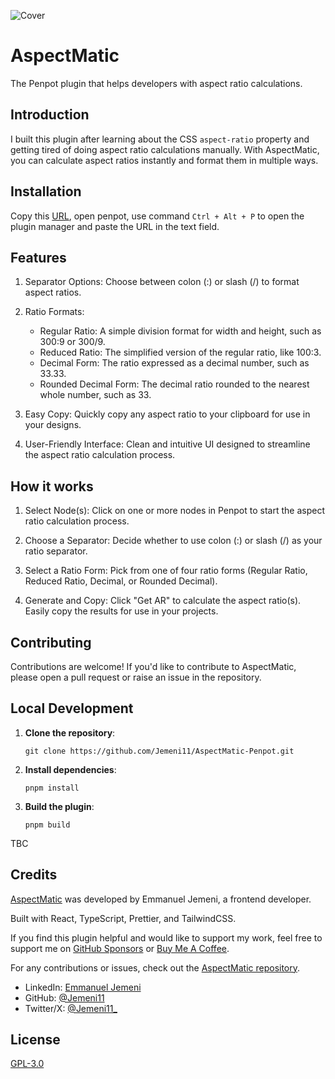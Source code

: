 ![Cover](https://github.com/user-attachments/assets/b38c3525-13d9-4d29-be8b-bfc2f7b141ce)

# AspectMatic

The Penpot plugin that helps developers with aspect ratio calculations.

## Introduction

I built this plugin after learning about the CSS `aspect-ratio` property and getting tired of doing aspect ratio calculations manually. With AspectMatic, you can calculate aspect ratios instantly and format them in multiple ways.

## Installation

Copy this [URL](https://aspectmatic-penpot.netlify.app/manifest.json), open penpot, use command `Ctrl + Alt + P` to open the plugin manager and paste the URL in the text field.

## Features

1. Separator Options: Choose between colon (:) or slash (/) to format aspect ratios.

2. Ratio Formats:

   - Regular Ratio: A simple division format for width and height, such as 300:9 or 300/9.
   - Reduced Ratio: The simplified version of the regular ratio, like 100:3.
   - Decimal Form: The ratio expressed as a decimal number, such as 33.33.
   - Rounded Decimal Form: The decimal ratio rounded to the nearest whole number, such as 33.

3. Easy Copy: Quickly copy any aspect ratio to your clipboard for use in your designs.

4. User-Friendly Interface: Clean and intuitive UI designed to streamline the aspect ratio calculation process.

## How it works

1. Select Node(s): Click on one or more nodes in Penpot to start the aspect ratio calculation process.

2. Choose a Separator: Decide whether to use colon (:) or slash (/) as your ratio separator.

3. Select a Ratio Form: Pick from one of four ratio forms (Regular Ratio, Reduced Ratio, Decimal, or Rounded Decimal).

4. Generate and Copy: Click "Get AR" to calculate the aspect ratio(s). Easily copy the results for use in your projects.

## Contributing

Contributions are welcome! If you'd like to contribute to AspectMatic, please open a pull request or raise an issue in the repository.

## Local Development

1. **Clone the repository**:

   ```
   git clone https://github.com/Jemeni11/AspectMatic-Penpot.git
   ```

2. **Install dependencies**:

   ```
   pnpm install
   ```

3. **Build the plugin**:

   ```
   pnpm build
   ```

TBC


## Credits

[AspectMatic](https://aspectmatic-penpot.netlify.app/) was developed by Emmanuel Jemeni, a frontend developer.

Built with React, TypeScript, Prettier, and TailwindCSS.

If you find this plugin helpful and would like to support my work, feel free to support me on [GitHub Sponsors](https://github.com/sponsors/Jemeni11/) or [Buy Me A Coffee](https://www.buymeacoffee.com/jemeni11).

For any contributions or issues, check out the [AspectMatic repository](https://github.com/Jemeni11/AspectMatic-Penpot).

- LinkedIn: [Emmanuel Jemeni](https://www.linkedin.com/in/emmanuel-jemeni)
- GitHub: [@Jemeni11](https://www.github.com/Jemeni11)
- Twitter/X: [@Jemeni11\_](https://twitter.com/Jemeni11_)

## License

[GPL-3.0](/LICENSE)
